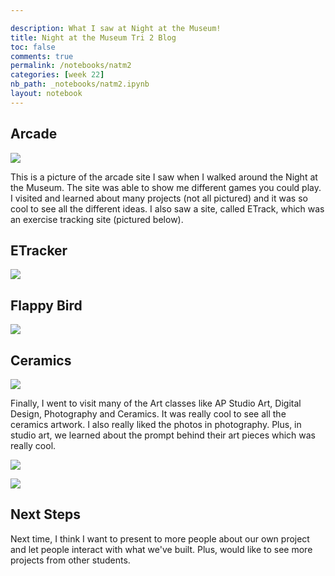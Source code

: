 ```yaml
--- 

description: What I saw at Night at the Museum!
title: Night at the Museum Tri 2 Blog
toc: false
comments: true
permalink: /notebooks/natm2
categories: [week 22]
nb_path: _notebooks/natm2.ipynb
layout: notebook
---
```



## Arcade
![]({{site.baseurl}}/images/NATM1.png)
 
This is a picture of the arcade site I saw when I walked around the Night at the Museum. The site was able to show me different games you could play. I visited and learned about many projects (not all pictured) and it was so cool to see all the different ideas. I also saw a site, called ETrack, which was an exercise tracking site (pictured below).

## ETracker
![]({{site.baseurl}}/images/NATM2.png)


## Flappy Bird
![]({{site.baseurl}}/images/NATM3.png)


## Ceramics

![]({{site.baseurl}}/images/ceramicsPic.png)

Finally, I went to visit many of the Art classes like AP Studio Art, Digital Design, Photography and Ceramics. It was really cool to see all the ceramics artwork. I also really liked the photos in photography. Plus, in studio art, we learned about the prompt behind their art pieces which was really cool. 

![]({{site.baseurl}}/images/NATM5.JPG)

![]({{site.baseurl}}/images/NATM4.JPG)
 
## Next Steps

Next time, I think I want to present to more people about our own project and let people interact with what we've built. Plus,  would like to see more projects from other students. 
